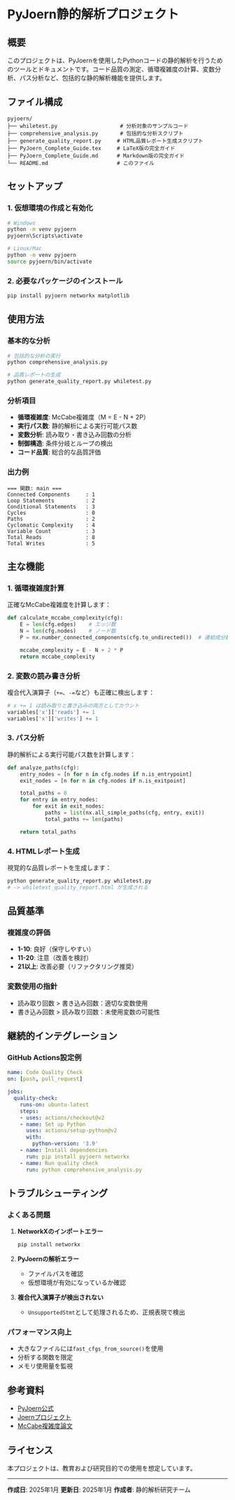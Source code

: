 # PyJoern静的解析プロジェクト

## 概要

このプロジェクトは、PyJoernを使用したPythonコードの静的解析を行うためのツールとドキュメントです。コード品質の測定、循環複雑度の計算、変数分析、パス分析など、包括的な静的解析機能を提供します。

## ファイル構成

```
pyjoern/
├── whiletest.py                    # 分析対象のサンプルコード
├── comprehensive_analysis.py       # 包括的な分析スクリプト
├── generate_quality_report.py     # HTML品質レポート生成スクリプト
├── PyJoern_Complete_Guide.tex     # LaTeX版の完全ガイド
├── PyJoern_Complete_Guide.md      # Markdown版の完全ガイド
└── README.md                      # このファイル
```

## セットアップ

### 1. 仮想環境の作成と有効化

```bash
# Windows
python -m venv pyjoern
pyjoern\Scripts\activate

# Linux/Mac
python -m venv pyjoern
source pyjoern/bin/activate
```

### 2. 必要なパッケージのインストール

```bash
pip install pyjoern networkx matplotlib
```

## 使用方法

### 基本的な分析

```bash
# 包括的な分析の実行
python comprehensive_analysis.py

# 品質レポートの生成
python generate_quality_report.py whiletest.py
```

### 分析項目

- **循環複雑度**: McCabe複雑度（M = E - N + 2P）
- **実行パス数**: 静的解析による実行可能パス数
- **変数分析**: 読み取り・書き込み回数の分析
- **制御構造**: 条件分岐とループの検出
- **コード品質**: 総合的な品質評価

### 出力例

```
=== 関数: main ===
Connected Components     : 1
Loop Statements          : 2
Conditional Statements   : 3
Cycles                   : 0
Paths                    : 2
Cyclomatic Complexity    : 4
Variable Count           : 3
Total Reads              : 8
Total Writes             : 5
```

## 主な機能

### 1. 循環複雑度計算

正確なMcCabe複雑度を計算します：

```python
def calculate_mccabe_complexity(cfg):
    E = len(cfg.edges)    # エッジ数
    N = len(cfg.nodes)    # ノード数
    P = nx.number_connected_components(cfg.to_undirected())  # 連結成分数

    mccabe_complexity = E - N + 2 * P
    return mccabe_complexity
```

### 2. 変数の読み書き分析

複合代入演算子（`+=`、`-=`など）も正確に検出します：

```python
# x += 1 は読み取りと書き込みの両方としてカウント
variables['x']['reads'] += 1
variables['x']['writes'] += 1
```

### 3. パス分析

静的解析による実行可能パス数を計算します：

```python
def analyze_paths(cfg):
    entry_nodes = [n for n in cfg.nodes if n.is_entrypoint]
    exit_nodes = [n for n in cfg.nodes if n.is_exitpoint]

    total_paths = 0
    for entry in entry_nodes:
        for exit in exit_nodes:
            paths = list(nx.all_simple_paths(cfg, entry, exit))
            total_paths += len(paths)

    return total_paths
```

### 4. HTMLレポート生成

視覚的な品質レポートを生成します：

```bash
python generate_quality_report.py whiletest.py
# -> whiletest_quality_report.html が生成される
```

## 品質基準

### 複雑度の評価

- **1-10**: 良好（保守しやすい）
- **11-20**: 注意（改善を検討）
- **21以上**: 改善必要（リファクタリング推奨）

### 変数使用の指針

- 読み取り回数 > 書き込み回数：適切な変数使用
- 書き込み回数 > 読み取り回数：未使用変数の可能性

## 継続的インテグレーション

### GitHub Actions設定例

```yaml
name: Code Quality Check
on: [push, pull_request]

jobs:
  quality-check:
    runs-on: ubuntu-latest
    steps:
    - uses: actions/checkout@v2
    - name: Set up Python
      uses: actions/setup-python@v2
      with:
        python-version: '3.9'
    - name: Install dependencies
      run: pip install pyjoern networkx
    - name: Run quality check
      run: python comprehensive_analysis.py
```

## トラブルシューティング

### よくある問題

1. **NetworkXのインポートエラー**
   ```bash
   pip install networkx
   ```

2. **PyJoernの解析エラー**
   - ファイルパスを確認
   - 仮想環境が有効になっているか確認

3. **複合代入演算子が検出されない**
   - `UnsupportedStmt`として処理されるため、正規表現で検出

### パフォーマンス向上

- 大きなファイルには`fast_cfgs_from_source()`を使用
- 分析する関数を限定
- メモリ使用量を監視

## 参考資料

- [PyJoern公式](https://github.com/fabsx00/pyjoern)
- [Joernプロジェクト](https://joern.io/)
- [McCabe複雑度論文](https://www.literateprogramming.com/mccabe.pdf)

## ライセンス

本プロジェクトは、教育および研究目的での使用を想定しています。

---

**作成日**: 2025年1月
**更新日**: 2025年1月
**作成者**: 静的解析研究チーム
